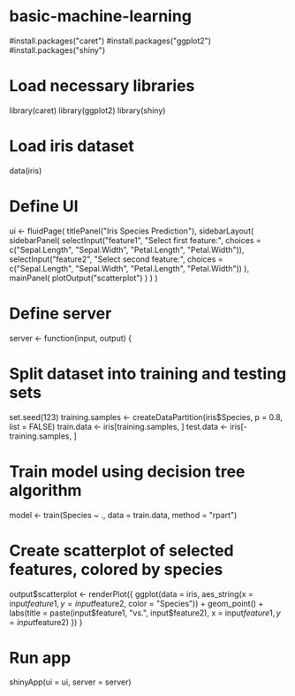 # basic-machine-learning
#install.packages("caret")
#install.packages("ggplot2")
#install.packages("shiny")

# Load necessary libraries
library(caret)
library(ggplot2)
library(shiny)

# Load iris dataset
data(iris)

# Define UI
ui <- fluidPage(
  titlePanel("Iris Species Prediction"),
  sidebarLayout(
    sidebarPanel(
      selectInput("feature1", "Select first feature:", choices = c("Sepal.Length", "Sepal.Width", "Petal.Length", "Petal.Width")),
      selectInput("feature2", "Select second feature:", choices = c("Sepal.Length", "Sepal.Width", "Petal.Length", "Petal.Width"))
    ),
    mainPanel(
      plotOutput("scatterplot")
    )
  )
)

# Define server
server <- function(input, output) {
  # Split dataset into training and testing sets
  set.seed(123)
  training.samples <- createDataPartition(iris$Species, p = 0.8, list = FALSE)
  train.data <- iris[training.samples, ]
  test.data <- iris[-training.samples, ]
  
  # Train model using decision tree algorithm
  model <- train(Species ~ ., data = train.data, method = "rpart")
  
  # Create scatterplot of selected features, colored by species
  output$scatterplot <- renderPlot({
    ggplot(data = iris, aes_string(x = input$feature1, y = input$feature2, color = "Species")) +
      geom_point() +
      labs(title = paste(input$feature1, "vs.", input$feature2),
           x = input$feature1, y = input$feature2)
  })
}

# Run app
shinyApp(ui = ui, server = server)

